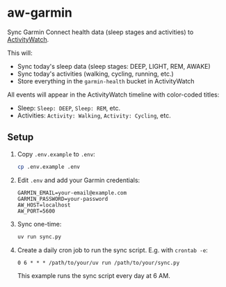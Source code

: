 # aw-garmin

Sync Garmin Connect health data (sleep stages and activities) to
[ActivityWatch](https://github.com/ActivityWatch/activitywatch).

This will:

- Sync today's sleep data (sleep stages: DEEP, LIGHT, REM, AWAKE)
- Sync today's activities (walking, cycling, running, etc.)
- Store everything in the `garmin-health` bucket in ActivityWatch

All events will appear in the ActivityWatch timeline with color-coded titles:

- Sleep: `Sleep: DEEP`, `Sleep: REM`, etc.
- Activities: `Activity: Walking`, `Activity: Cycling`, etc.

## Setup

1. Copy `.env.example` to `.env`:
   ```bash
   cp .env.example .env
   ```

2. Edit `.env` and add your Garmin credentials:
   ```
   GARMIN_EMAIL=your-email@example.com
   GARMIN_PASSWORD=your-password
   AW_HOST=localhost
   AW_PORT=5600
   ```

3. Sync one-time:
   ```bash
   uv run sync.py
   ```

4. Create a daily cron job to run the sync script. E.g. with `crontab -e`:
   ```
   0 6 * * * /path/to/your/uv run /path/to/your/sync.py
   ```

   This example runs the sync script every day at 6 AM.
